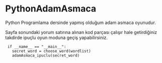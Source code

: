 # PythonAdamAsmaca
Python Programlama dersinde yapmış olduğum adam asmaca oyunudur.
  
Sayfa sonundaki yorum satırına alınan kod parçası çalışır hale getirdiğiniz takdirde ipuçlu oyun moduna geçiş yapabilirsiniz.
  
	 if __name__ == "__main__":
	   secret_word = choose_word(wordlist)
	   adamAsmaca_ipuclu(secret_word)
